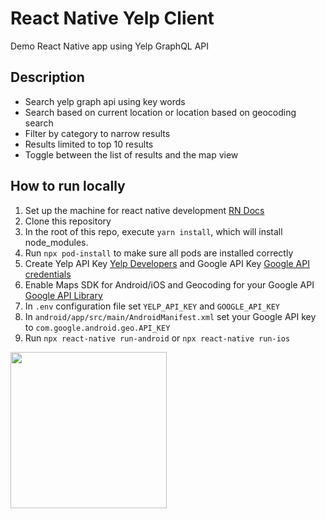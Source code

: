 # React Native Yelp Client
Demo React Native app using Yelp GraphQL API 

## Description
- Search yelp graph api using key words
- Search based on current location or location based on geocoding search
- Filter by category to narrow results
- Results limited to top 10 results
- Toggle between the list of results and the map view

## How to run locally

1. Set up the machine for react native development [RN Docs](https://reactnative.dev/docs/environment-setup)
2. Clone this repository
3. In the root of this repo, execute `yarn install`, which will install node_modules.
4. Run `npx pod-install` to make sure all pods are installed correctly
6. Create Yelp API Key [Yelp Developers](https://www.yelp.com/developers/v3/manage_app) and Google API Key [Google API credentials](https://console.cloud.google.com/apis/credentials)
6. Enable Maps SDK for Android/iOS and Geocoding for your Google API [Google API Library](https://console.cloud.google.com/apis/library)
7. In `.env` configuration file set `YELP_API_KEY` and `GOOGLE_API_KEY`
8. In `android/app/src/main/AndroidManifest.xml` set your Google API key to `com.google.android.geo.API_KEY`
9. Run `npx react-native run-android` or  `npx react-native run-ios`

<img src="https://github.com/yurykorzun/react-native-yelp-client/blob/main/app.gif?raw=true)" width="250"/>
